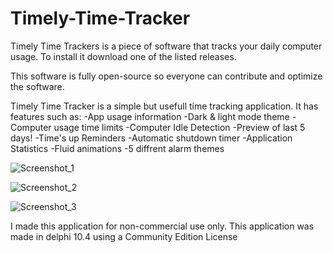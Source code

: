 # Timely-Time-Tracker
Timely Time Trackers is a piece of software that tracks your daily computer usage. To install it download one of the listed releases.

This software is fully open-source so everyone can contribute and optimize the software.

Timely Time Tracker is a simple but usefull time tracking application. It has features such as:
-App usage information
-Dark & light mode theme
-Computer usage time limits
-Computer Idle Detection
-Preview of last 5 days!
-Time's up Reminders
-Automatic shutdown timer
-Application Statistics
-Fluid animations
-5 diffrent alarm themes

![Screenshot_1](https://user-images.githubusercontent.com/68193064/163608940-22048963-5206-4ae1-9f5c-ad202932ad36.png)

![Screenshot_2](https://user-images.githubusercontent.com/68193064/163608961-d65e6406-f7ab-42e9-9992-737ce98055ad.png)

![Screenshot_3](https://user-images.githubusercontent.com/68193064/163608981-b6ab810f-a576-48c0-b8a7-89f3dfa55558.png)

I made this application for non-commercial use only. 
This application was made in delphi 10.4 using a Community Edition License

